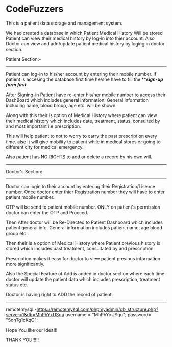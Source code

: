 # CodeFuzzers
This is a patient data storage and management system.

We had created a database in which Patient Medical History Will be stored
Patient can view their medical history by log-in into thier account.
Also Doctor can view and add/update patient medical history by loging in 
doctor section.


Patient Section:-
******************************************************************************************************
Patient can log-in to his/her account by entering their mobile number.
If patient is accesing the database first time he/she have to fill the *****sign-up form first***.

After Signing-in Patient have re-enter his/her mobile number to access their DashBoard which includes general information.
General information including name, blood broup, age etc. will be shown.

Along with this their is option of Medical History where patient can view their medical history
which includes date, treatment, status, consulted by and most important i.e prescription.

This will help patient to not to worry to carry the past prescription every time.
also it will give mobility to patient while in medical stores or going to different city for
medical emergency.

Also patient has NO RIGHTS to add or delete a record by his own will. 

********************************************************************************************************

Doctor's Section:-
********************************************************************************************************
Doctor can login to their account by entering their Registration/Lisence number.
Once doctor enter thier Registration number they will have to enter patient mobile number.

OTP will be send to patient mobile number. 
ONLY on patient's permission doctor can enter the OTP and Procced. 

Then After doctor will be Re-Directed to Patient Dashboard which includes patient general info.
General information includes patient name, age blood group etc.

Then their is a option of Medical History where Patient previous history is stored which includes
past treatment, consultated by and prescription 

Prescription makes it easy for doctor to view patient previous information more significantly.

Also the Special Feature of Add is added in doctor section where each time doctor will update the patient data 
which includes prescription, treatment status etc.

Doctor is having right to ADD the record of patient. 

********************************************************************************************************
remotemysql:-https://remotemysql.com/phpmyadmin/db_structure.php?server=1&db=MhPhYxUSqu
username = "MhPhYxUSqu";
password= "SqnTg1cKqC";


Hope You like our Idea!!!

THANK YOU!!!!!
